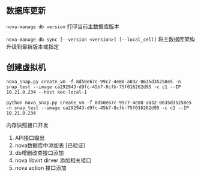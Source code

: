

## 数据库更新

`nova-manage db version`		打印当前主数据库版本

  

`nova-manage db sync [--version <version>] [--local_cell]`			将主数据库架构升级到最新版本或指定 





## 创建虚拟机

```shell
nova_snap.py create_vm -f 8d50e67c-99c7-4e88-a032-0635d35258e5 -n snap_test --image ca292943-d9fc-45b7-8cfb-75f016262d95 -c c1 --IP 10.21.0.234 --host kec-local-1

python nova_snap.py create_vm -f 8d50e67c-99c7-4e88-a032-0635d35258e5 -n snap_test --image ca292943-d9fc-45b7-8cfb-75f016262d95 -c c1 --IP 10.21.0.234
```





内存快照接口开发

1. API接口输出
2. nova数据库中添加表 [已验证]
3. db增删改查接口添加
4. nova libvirt dirver 添加相关接口
5. nova action 接口添加


